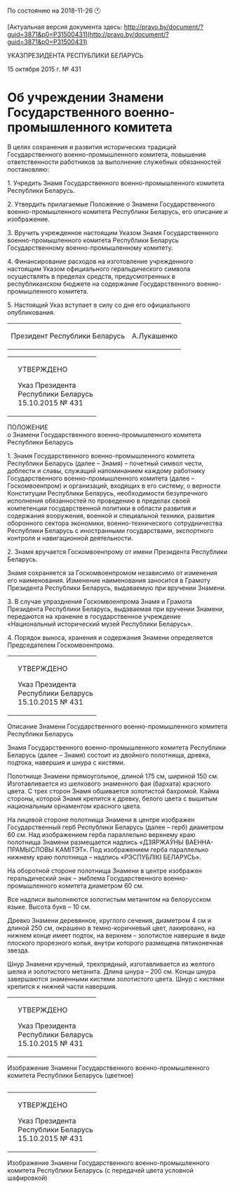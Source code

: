 По состоянию на 2018-11-26 &#x1F550;

[Актуальная версия документа здесь: http://pravo.by/document/?guid=3871&p0=P31500431](http://pravo.by/document/?guid=3871&p0=P31500431)

<p>УКАЗПРЕЗИДЕНТА РЕСПУБЛИКИ БЕЛАРУСЬ</p>
<p>15 октября 2015 г. № 431</p>
<h1>Об учреждении Знамени Государственного военно-промышленного комитета</h1>
<p>В целях сохранения и развития исторических традиций Государственного военно-промышленного комитета, повышения ответственности работников за выполнение служебных обязанностей постановляю:</p>
<p>1. Учредить Знамя Государственного военно-промышленного комитета Республики Беларусь.</p>
<p>2. Утвердить прилагаемые Положение о Знамени Государственного военно-промышленного комитета Республики Беларусь, его описание и изображение.</p>
<p>3. Вручить учрежденное настоящим Указом Знамя Государственного военно-промышленного комитета Республики Беларусь Государственному военно-промышленному комитету.</p>
<p>4. Финансирование расходов на изготовление учрежденного настоящим Указом официального геральдического символа осуществлять в пределах средств, предусмотренных в республиканском бюджете на содержание Государственного военно-промышленного комитета.</p>
<p>5. Настоящий Указ вступает в силу со дня его официального опубликования.</p>
<p></p>
<table><tr>
<td><p>Президент Республики Беларусь</p></td>
<td><p>А.Лукашенко</p></td>
</tr></table>
<p></p>
<table><tr>
<td><p></p></td>
<td>
<p>УТВЕРЖДЕНО</p>
<p>Указ Президента <br>Республики Беларусь<br>15.10.2015 № 431</p>
</td>
</tr></table>
<p>ПОЛОЖЕНИЕ<br>о Знамени Государственного военно-промышленного комитета Республики Беларусь</p>
<p>1. Знамя Государственного военно-промышленного комитета Республики Беларусь (далее – Знамя) – почетный символ чести, доблести и славы, служащий напоминанием каждому работнику Государственного военно-промышленного комитета (далее – Госкомвоенпром) и организаций, входящих в его систему, о верности Конституции Республики Беларусь, необходимости безупречного исполнения обязанностей по проведению в пределах своей компетенции государственной политики в области развития и содержания вооружения, военной и специальной техники, развития оборонного сектора экономики, военно-технического сотрудничества Республики Беларусь с иностранными государствами, экспортного контроля и навигационной деятельности.</p>
<p>2. Знамя вручается Госкомвоенпрому от имени Президента Республики Беларусь.</p>
<p>Знамя сохраняется за Госкомвоенпромом независимо от изменения его наименования. Изменение наименования заносится в Грамоту Президента Республики Беларусь, выдаваемую при вручении Знамени.</p>
<p>3. В случае упразднения Госкомвоенпрома Знамя и Грамота Президента Республики Беларусь, выдаваемая при вручении Знамени, передаются на хранение в государственное учреждение «Национальный исторический музей Республики Беларусь».</p>
<p>4. Порядок выноса, хранения и содержания Знамени определяется Председателем Госкомвоенпрома.</p>
<p></p>
<table><tr>
<td><p></p></td>
<td>
<p>УТВЕРЖДЕНО</p>
<p>Указ Президента <br>Республики Беларусь<br>15.10.2015 № 431</p>
</td>
</tr></table>
<p>Описание Знамени Государственного военно-промышленного комитета Республики Беларусь</p>
<p>Знамя Государственного военно-промышленного комитета Республики Беларусь (далее – Знамя) состоит из двойного полотнища, древка, подтока, навершия и шнура с кистями.</p>
<p>Полотнище Знамени прямоугольное, длиной 175 см, шириной 150 см. Изготавливается из шелкового знаменного фая (бархата) красного цвета. С трех сторон Знамя обшивается золотистой бахромой. Кайма стороны, которой Знамя крепится к древку, белого цвета с вышитым национальным орнаментом красного цвета.</p>
<p>На лицевой стороне полотнища Знамени в центре изображен Государственный герб Республики Беларусь (далее – герб) диаметром 60 см. Над изображением герба параллельно верхнему краю полотнища Знамени размещается надпись «ДЗЯРЖАЎНЫ ВАЕННА-ПРАМЫСЛОВЫ КАМIТЭТ». Под изображением герба параллельно нижнему краю полотнища – надпись «РЭСПУБЛIКI БЕЛАРУСЬ».</p>
<p>На оборотной стороне полотнища Знамени в центре изображен геральдический знак – эмблема Государственного военно-промышленного комитета диаметром 60 см.</p>
<p>Все надписи выполняются золотистым метанитом на белорусском языке. Высота букв – 10 см.</p>
<p>Древко Знамени деревянное, круглого сечения, диаметром 4 см и длиной 250 см, окрашено в темно-коричневый цвет, лакировано, на нижнем конце имеет подток, на верхнем – золотистое навершие в виде плоского прорезного копья, внутри которого размещена пятиконечная звезда.</p>
<p>Шнур Знамени крученый, трехпрядный, изготавливается из желтого шелка и золотистого метанита. Длина шнура – 200 см. Концы шнура завершаются знаменными кистями золотистого цвета. Шнур с кистями крепится к нижней части навершия.</p>
<p></p>
<table><tr>
<td><p></p></td>
<td>
<p>УТВЕРЖДЕНО</p>
<p>Указ Президента <br>Республики Беларусь<br>15.10.2015 № 431</p>
</td>
</tr></table>
<p>Изображение Знамени Государственного военно-промышленного комитета Республики Беларусь (цветное)</p>
<p><img></p>
<p></p>
<table><tr>
<td><p></p></td>
<td>
<p>УТВЕРЖДЕНО</p>
<p>Указ Президента <br>Республики Беларусь<br>15.10.2015 № 431</p>
</td>
</tr></table>
<p>Изображение Знамени Государственного военно-промышленного комитета Республики Беларусь (с передачей цвета условной шафировкой)</p>
<p><img></p>
<p></p>
